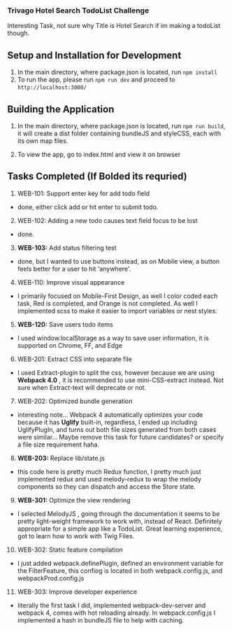### Trivago Hotel Search TodoList Challenge

Interesting Task, not sure why Title is Hotel Search if im making a todoList though.

## Setup and Installation for Development

1. In the main directory, where package.json is located, run ```npm install```
2. To run the app, please run ```npm run dev``` and proceed to ```http://localhost:3000/```

## Building the Application

1. In the main directory, where package.json is located, run ```npm run build```, it will create a dist    folder containing bundleJS and styleCSS, each with its own map files.

2. To view the app, go to index.html and view it on browser

## Tasks Completed (If Bolded its requried)

1. WEB-101: Support enter key for add todo field
  - done, either click add or hit enter to submit todo.

2. WEB-102: Adding a new todo causes text field focus to be lost
  - done.

3. **WEB-103:** Add status filtering test
  - done, but I wanted to use buttons instead, as on Mobile view, a button feels better for a user to hit 'anywhere'.

4. WEB-110: Improve visual appearance
  - I primarily focused on Mobile-First Design, as well I color coded each task, Red is completed, and Orange is not completed. As well I implemented scss to make it easier to import variables or nest styles.

5. **WEB-120:** Save users todo items
  - I used window.localStorage as a way to save user information, it is supported on Chrome, FF, and Edge

6. WEB-201: Extract CSS into separate file
  - I used Extract-plugin to split the css, however because we are using **Webpack 4.0** , it is recommended to use mini-CSS-extract instead. Not sure when Extract-text will deprecate or not.

7. WEB-202: Optimized bundle generation
  - interesting note... Webpack 4 automatically optimizes your code because it has **Uglify** built-in, regardless, I ended up including UglifyPlugIn, and turns out both file sizes generated from both cases were similar... Maybe remove this task for future candidates? or specify a file size requirement haha.

8. **WEB-203:** Replace lib/state.js
  - this code here is pretty much Redux function, I pretty much just implemented redux and used melody-redux to wrap the melody components so they can dispatch and access the Store state.

9. **WEB-301:** Optimize the view rendering
  - I selected MelodyJS , going through the documentation it seems to be pretty light-weight framework to work with, instead of React. Definitely appropriate for a simple app like a TodoList. Great learning experience, got to learn how to work with Twig Files.

10. WEB-302: Static feature compilation
  - I just added webpack.definePlugin, defined an environment variable for the FilterFeature, this confiog is located in both webpack.config.js, and webpackProd.config.js

11. WEB-303: Improve developer experience
  - literally the first task I did, implemented webpack-dev-server and webpack 4, comes with hot reloading already. In webpack.config.js I implemented a hash in bundleJS file to help with caching.



